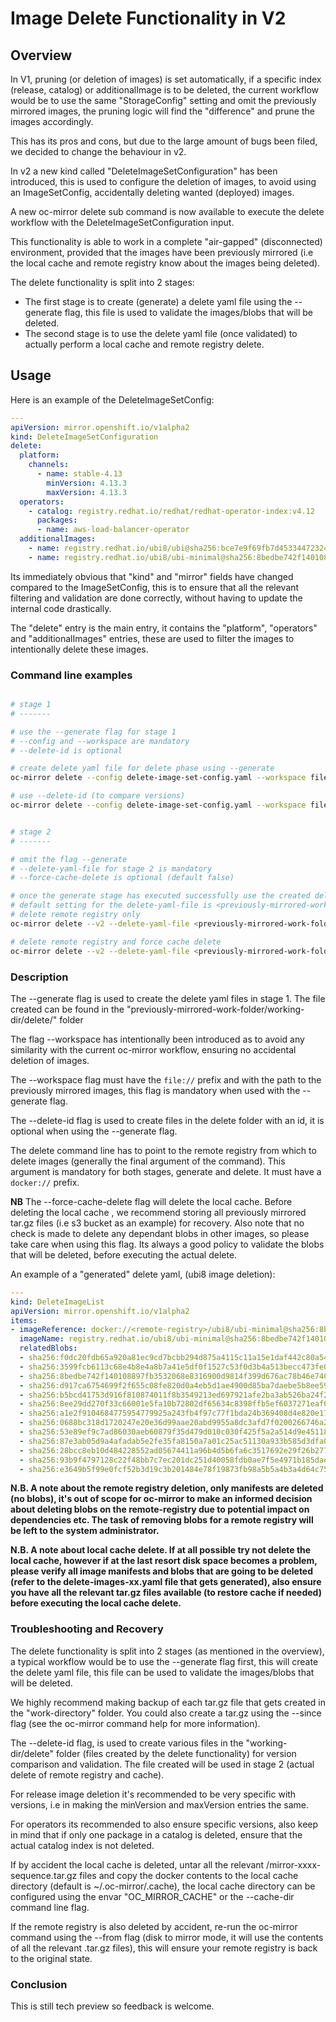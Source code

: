 # Image Delete Functionality in V2


## Overview

In V1, pruning (or deletion of images) is set automatically, if a specific index (release, catalog) or additionalImage
is to be deleted, the current workflow would be to use the same "StorageConfig" setting and omit  the previously mirrored images, the pruning logic will find the "difference"
and prune the images accordingly.

This has its pros and cons, but due to the large amount of bugs been filed, we decided to change the behaviour in v2.

In v2 a new kind called "DeleteImageSetConfiguration" has been introduced, this is used to configure the deletion of images, to avoid using 
an ImageSetConfig, accidentally deleting wanted (deployed) images.

A new oc-mirror delete sub command is now available to execute the delete workflow with the DeleteImageSetConfiguration input.

This functionality is able to work in a complete "air-gapped" (disconnected) environment, provided that the images have been
previously mirrored (i.e the local cache and remote registry know about the images being deleted).

The delete functionality is split into 2 stages:

- The first stage is to create (generate) a delete yaml file using the --generate flag, this file is used to validate the images/blobs that will be deleted.
- The second stage is to use the delete yaml file (once validated) to actually perform a local cache and remote registry delete.


## Usage

Here is an example of the DeleteImageSetConfig:

```yaml
---
apiVersion: mirror.openshift.io/v1alpha2
kind: DeleteImageSetConfiguration
delete:
  platform:
    channels:
      - name: stable-4.13 
        minVersion: 4.13.3
        maxVersion: 4.13.3
  operators:
    - catalog: registry.redhat.io/redhat/redhat-operator-index:v4.12
      packages:
      - name: aws-load-balancer-operator
  additionalImages: 
    - name: registry.redhat.io/ubi8/ubi@sha256:bce7e9f69fb7d4533447232478fd825811c760288f87a35699f9c8f030f2c1a6
    - name: registry.redhat.io/ubi8/ubi-minimal@sha256:8bedbe742f140108897fb3532068e8316900d9814f399d676ac78b46e740e34e
```

Its immediately obvious that "kind" and "mirror" fields have changed compared to the ImageSetConfig, this is to ensure
that all the relevant filtering and validation are done correctly, without having to update the internal code drastically.

The "delete" entry is the main entry, it contains the "platform", "operators" and "additionalImages" entries, these are used to filter the images
to intentionally delete these images.

### Command line examples

```bash

# stage 1
# -------

# use the --generate flag for stage 1
# --config and --workspace are mandatory
# --delete-id is optional

# create delete yaml file for delete phase using --generate
oc-mirror delete --config delete-image-set-config.yaml --workspace file://<previously-mirrored-work-folder> --v2 --generate docker://<remote-registry> 

# use --delete-id (to compare versions)
oc-mirror delete --config delete-image-set-config.yaml --workspace file://<previously-mirrored-work-folder> --v2 --generate --delete-id v4.11 docker://<remote-registry> 


# stage 2
# -------

# omit the flag --generate
# --delete-yaml-file for stage 2 is mandatory
# --force-cache-delete is optional (default false)

# once the generate stage has executed successfully use the created delete yaml to delete the images from the remote registry
# default setting for the delete-yaml-file is <previously-mirrored-work-folder>/delete/delete-images.yaml
# delete remote registry only 
oc-mirror delete --v2 --delete-yaml-file <previously-mirrored-work-folder>/delete/delete-images-v4.11.yaml docker://<remote-registry> 

# delete remote registry and force cache delete 
oc-mirror delete --v2 --delete-yaml-file <previously-mirrored-work-folder>/delete/delete-images-v4.11.yaml --force-cache-delete true docker://<remote-registry> 

```

### Description

The --generate flag is used to create the delete yaml files in stage 1.
The file created can be found in the "previously-mirrored-work-folder/working-dir/delete/" folder 

The flag --workspace has intentionally been introduced as to avoid any similarity with the current oc-mirror workflow,
ensuring no accidental deletion of images.

The --workspace flag must have the `file://` prefix and with the path to the previously mirrored images, this flag is mandatory when used with the --generate flag.

The --delete-id flag is used to create files in the delete folder with an id, it is optional when using the --generate flag.

The delete command line has to point to the remote registry from which to delete images (generally the final argument of the command). This argument is mandatory for both stages, generate and delete. It must have a `docker://` prefix.

**NB**
The --force-cache-delete flag will delete the local cache. Before deleting the local cache , we recommend storing all previously mirrored tar.gz files (i.e s3 bucket as an example) for recovery.
Also note that no check is made to delete any dependant blobs in other images, so please take care when using this flag. Its always a good policy to validate the blobs that will be deleted, before executing the actual delete.

An example of a "generated" delete yaml, (ubi8 image deletion):

```yaml
---
kind: DeleteImageList 
apiVersion: mirror.openshift.io/v1alpha2
items:
- imageReference: docker://<remote-registry>/ubi8/ubi-minimal@sha256:8bedbe742f140108897fb3532068e8316900d9814f399d676ac78b46e740e34e
  imageName: registry.redhat.io/ubi8/ubi-minimal@sha256:8bedbe742f140108897fb3532068e8316900d9814f399d676ac78b46e740e34e
  relatedBlobs:
  - sha256:f0dc20fdb65a920a81ec9cd7bcbb294d875a4115c11a15e1daf442c80a54dc70
  - sha256:3599fcb6113c68e4b8e4a8b7a41e5df0f1527c53f0d3b4a513becc473fe0479d
  - sha256:8bedbe742f140108897fb3532068e8316900d9814f399d676ac78b46e740e34e
  - sha256:d917ca6754699f2f655c08fe820d0a4eb5d1ae4900d85ba7daebe5b8ee591be5
  - sha256:b5bcd41753d916f810874011f8b3549213ed697921afe2ba3ab526ba24f29286
  - sha256:8ee29dd270f33c66001e5fa10b72802df65634c8398ffb5ef6037271eaf6c829
  - sha256:a1e2f9104684775954779925a243fb4f97c77f1bda24b369408d4e820e175765
  - sha256:0688bc318d1720247e20e36d99aae20abd9955a8dc3afd7f0200266746a2a5fe
  - sha256:53e89ef9c7ad86030aeb60879f35d479d010c030f425f5a2a514d9e4511873ca
  - sha256:87e3ab05d9a4afadab5e2fe35fa8150a7a01c25ac51130a933b585d3dfa0f05c
  - sha256:28bcc8eb10d484228552ad05674411a96b4d5b6fa6c3517692e29f26b277683d
  - sha256:93b9f4797128c22f48bb7c7ec201dc251d40058fdb0ae7f5e4971b185daeed4f
  - sha256:e3649b5f99e0fcf52b3d19c3b201484e78f19873fb98a5b5a4b3a4d64c75ae78
```

**N.B.  A note about the remote registry deletion, only manifests are deleted (no blobs), it's out of scope for oc-mirror
to make an informed decision about deleting blobs on the remote-registry due to potential impact on dependencies etc.
The task of removing blobs for a remote registry will be left to the system administrator.**

**N.B.  A note about local cache delete. If at all possible try not delete the local cache, however if at the last resort disk
space becomes a problem, please verify all image manifests and blobs that are going to be deleted 
(refer to the delete-images-xx.yaml file that gets generated), also ensure you have all the relevant tar.gz files available (to restore cache if needed) 
before executing the local cache delete.**


### Troubleshooting and Recovery

The delete functionality is split into 2 stages (as mentioned in the overview), a typical workflow would be to use the --generate flag first, this will create the delete yaml file, this file can be used to validate the images/blobs that will be deleted.

We highly recommend making backup of each tar.gz file that gets created in the "work-directory" folder. You could also create a tar.gz using the --since flag (see the oc-mirror command help for more information).

The --delete-id flag, is used to create various files in the "working-dir/delete" folder (files created by the delete functionality) for version comparison and validation.
The file created will be used in stage 2 (actual delete of remote registry and cache).

For release image deletion it's recommended to be very specific with versions, i.e in making the minVersion and maxVersion entries the same.

For operators its recommended to also ensure specific versions, also keep in mind that if only one package in a catalog is deleted, ensure that the actual catalog index is not deleted.

If by accident the local cache is deleted, untar all the relevant <work-directory>/mirror-xxxx-sequence.tar.gz files and copy the docker contents to the local cache directory
(default is ~/.oc-mirror/.cache), the local cache directory can be configured using the envar "OC_MIRROR_CACHE" or the
--cache-dir command line flag.

If the remote registry is also deleted by accident, re-run the oc-mirror command using the --from flag (disk to mirror mode, it will use the contents of all the relevant .tar.gz files), this will ensure your remote registry is back to the original state.


### Conclusion

This is still tech preview so feedback is welcome.



